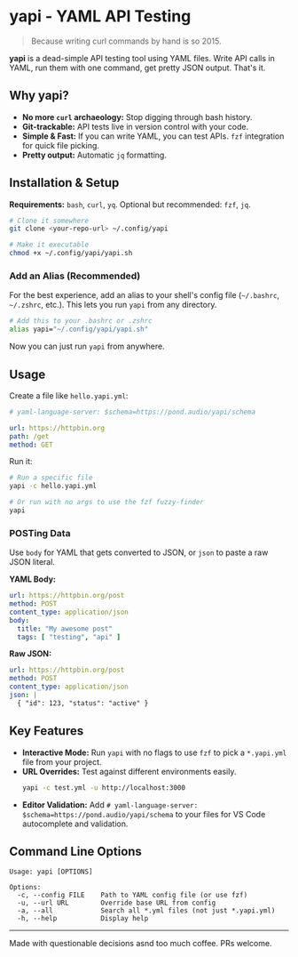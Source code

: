 # yapi - YAML API Testing

> Because writing curl commands by hand is so 2015.

**yapi** is a dead-simple API testing tool using YAML files. Write API calls in YAML, run them with one command, get pretty JSON output. That's it.

## Why yapi?

-   **No more `curl` archaeology:** Stop digging through bash history.
-   **Git-trackable:** API tests live in version control with your code.
-   **Simple & Fast:** If you can write YAML, you can test APIs. `fzf` integration for quick file picking.
-   **Pretty output:** Automatic `jq` formatting.

## Installation & Setup

**Requirements:** `bash`, `curl`, `yq`. Optional but recommended: `fzf`, `jq`.

```bash
# Clone it somewhere
git clone <your-repo-url> ~/.config/yapi

# Make it executable
chmod +x ~/.config/yapi/yapi.sh
```

### Add an Alias (Recommended)

For the best experience, add an alias to your shell's config file (`~/.bashrc`, `~/.zshrc`, etc.). This lets you run `yapi` from any directory.

```bash
# Add this to your .bashrc or .zshrc
alias yapi="~/.config/yapi/yapi.sh"
```

Now you can just run `yapi` from anywhere.

## Usage

Create a file like `hello.yapi.yml`:

```yaml
# yaml-language-server: $schema=https://pond.audio/yapi/schema

url: https://httpbin.org
path: /get
method: GET
```

Run it:

```bash
# Run a specific file
yapi -c hello.yapi.yml

# Or run with no args to use the fzf fuzzy-finder
yapi
```

### POSTing Data

Use `body` for YAML that gets converted to JSON, or `json` to paste a raw JSON literal.

**YAML Body:**
```yaml
url: https://httpbin.org/post
method: POST
content_type: application/json
body:
  title: "My awesome post"
  tags: [ "testing", "api" ]
```

**Raw JSON:**
```yaml
url: https://httpbin.org/post
method: POST
content_type: application/json
json: |
  { "id": 123, "status": "active" }
```

## Key Features

-   **Interactive Mode:** Run `yapi` with no flags to use `fzf` to pick a `*.yapi.yml` file from your project.
-   **URL Overrides:** Test against different environments easily.
    ```bash
    yapi -c test.yml -u http://localhost:3000
    ```
-   **Editor Validation:** Add `# yaml-language-server: $schema=https://pond.audio/yapi/schema` to your files for VS Code autocomplete and validation.

## Command Line Options

```
Usage: yapi [OPTIONS]

Options:
  -c, --config FILE    Path to YAML config file (or use fzf)
  -u, --url URL        Override base URL from config
  -a, --all            Search all *.yml files (not just *.yapi.yml)
  -h, --help           Display help
```

---
Made with questionable decisions asnd too much coffee. PRs welcome.
